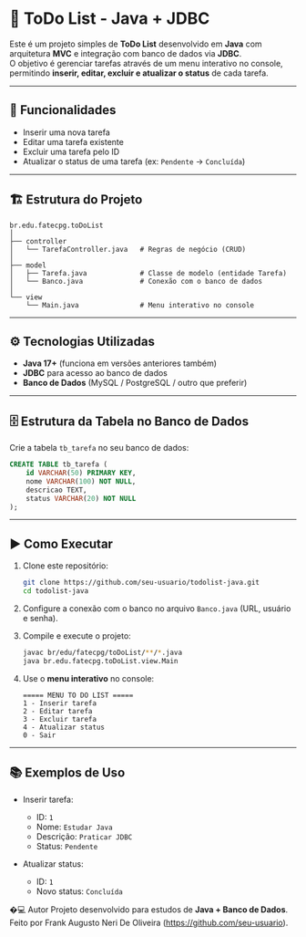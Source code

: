 # 📝 ToDo List - Java + JDBC

Este é um projeto simples de **ToDo List** desenvolvido em **Java** com arquitetura **MVC** e integração com banco de dados via **JDBC**.  
O objetivo é gerenciar tarefas através de um menu interativo no console, permitindo **inserir, editar, excluir e atualizar o status** de cada tarefa.

---

## 📌 Funcionalidades
- Inserir uma nova tarefa
- Editar uma tarefa existente
- Excluir uma tarefa pelo ID
- Atualizar o status de uma tarefa (ex: `Pendente` → `Concluída`)


---

## 🏗️ Estrutura do Projeto
```
br.edu.fatecpg.toDoList
│
├── controller
│   └── TarefaController.java   # Regras de negócio (CRUD)
│
├── model
│   ├── Tarefa.java             # Classe de modelo (entidade Tarefa)
│   └── Banco.java              # Conexão com o banco de dados
│
└── view
    └── Main.java               # Menu interativo no console
```

---

## ⚙️ Tecnologias Utilizadas
- **Java 17+** (funciona em versões anteriores também)
- **JDBC** para acesso ao banco de dados
- **Banco de Dados** (MySQL / PostgreSQL / outro que preferir)


---

## 🗄️ Estrutura da Tabela no Banco de Dados
Crie a tabela `tb_tarefa` no seu banco de dados:

```sql
CREATE TABLE tb_tarefa (
    id VARCHAR(50) PRIMARY KEY,
    nome VARCHAR(100) NOT NULL,
    descricao TEXT,
    status VARCHAR(20) NOT NULL
);
```

---

## ▶️ Como Executar
1. Clone este repositório:
   ```bash
   git clone https://github.com/seu-usuario/todolist-java.git
   cd todolist-java
   ```

2. Configure a conexão com o banco no arquivo `Banco.java` (URL, usuário e senha).

3. Compile e execute o projeto:
   ```bash
   javac br/edu/fatecpg/toDoList/**/*.java
   java br.edu.fatecpg.toDoList.view.Main
   ```

4. Use o **menu interativo** no console:
   ```
   ===== MENU TO DO LIST =====
   1 - Inserir tarefa
   2 - Editar tarefa
   3 - Excluir tarefa
   4 - Atualizar status
   0 - Sair
   ```

---

## 📚 Exemplos de Uso
- Inserir tarefa:
  - ID: `1`
  - Nome: `Estudar Java`
  - Descrição: `Praticar JDBC`
  - Status: `Pendente`

- Atualizar status:
  - ID: `1`
  - Novo status: `Concluída`

�‍💻 Autor
Projeto desenvolvido para estudos de **Java + Banco de Dados**.  
Feito por Frank Augusto Neri De Oliveira (https://github.com/seu-usuario).
